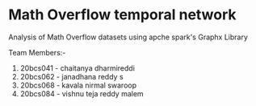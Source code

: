 # Math Overflow temporal network

Analysis of Math Overflow datasets using apche spark's Graphx Library 

Team Members:-

1. 20bcs041 - chaitanya dharmireddi
2. 20bcs062 - janadhana reddy s
3. 20bcs068 - kavala nirmal swaroop
4. 20bcs084 - vishnu teja reddy malem

